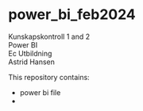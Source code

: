 # power_bi_feb2024

Kunskapskontroll 1 and 2 <br>
Power BI <br>
Ec Utbildning <br>
Astrid Hansen <br>

This repository contains:
- power bi file
- 
